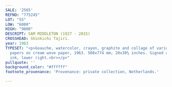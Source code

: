 ```yaml
---
SALE: '2565'
REFNO: "775245"
LOT: "55"
LOW: "6000"
HIGH: "9000"
DESCRIPT: SAM MIDDLETON (1927 - 2015)
CROSSHEAD: Shinkichi Tajiri.
year: 1963
TYPESET: "<p>Goauche, watercolor, crayon, graphite and collage of various printed
  papers on cream wove paper, 1963. 508x774 mm; 20x30½ inches. Signed and dated in
  ink, lower right.<br></p>"
pullquote: ''
background_color: "#ffffff"
footnote_provenance: 'Provenance: private collection, Netherlands.'

---
```

